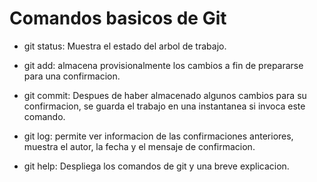 # Comandos basicos de Git

* git status: Muestra el estado del arbol de trabajo.

* git add: almacena provisionalmente los cambios a fin de prepararse para una confirmacion.

* git commit: Despues de haber almacenado algunos cambios para su confirmacion, se guarda el trabajo en una instantanea si invoca este comando.

* git log: permite ver informacion de las confirmaciones anteriores, muestra el autor, la fecha y el mensaje de confirmacion.

* git help: Despliega los comandos de git y una breve explicacion.
